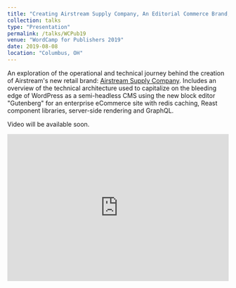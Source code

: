 ```yaml
---
title: "Creating Airstream Supply Company, An Editorial Commerce Brand, With Gutenberg and React"
collection: talks
type: "Presentation"
permalink: /talks/WCPub19
venue: "WordCamp for Publishers 2019"
date: 2019-08-08
location: "Columbus, OH"
---
```


An exploration of the operational and technical journey behind the creation of Airstream's new retail brand: <a href="https://airstreamsupplycompany.com/" title="Since 1931 Airstream has traveled around the world. Along the way we've learned a lot, and Airstream Supply Company is our way of sharing it all with you.">Airstream Supply Company</a>. Includes an overview of the technical architecture used to capitalize on the bleeding edge of WordPress as a semi-headless CMS using the new block editor "Gutenberg" for an enterprise eCommerce site with redis caching, Reast component libraries, server-side rendering and GraphQL.

Video will be available soon.

<div style="padding:66.18% 0 0 0;position:relative;"><iframe src="https://player.vimeo.com/video/353848434?byline=0" style="position:absolute;top:0;left:0;width:100%;height:100%;" frameborder="0" allow="autoplay; fullscreen" allowfullscreen>&nbsp;</iframe></div><script src="https://player.vimeo.com/api/player.js"></script>